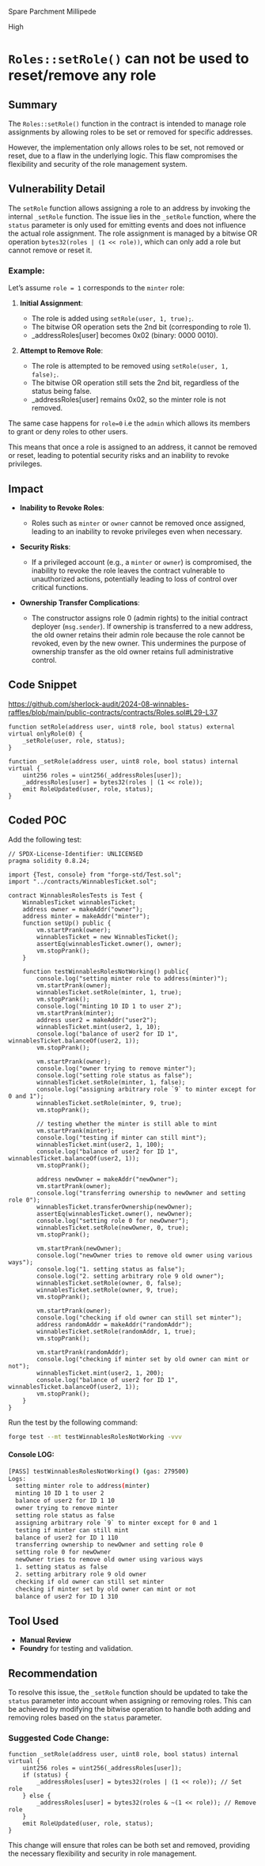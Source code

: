 Spare Parchment Millipede

High

# `Roles::setRole()` can not be used to reset/remove any role

## Summary

The `Roles::setRole()` function in the contract is intended to manage role assignments by allowing roles to be set or removed for specific addresses. 

However, the implementation only allows roles to be set, not removed or reset, due to a flaw in the underlying logic. This flaw compromises the flexibility and security of the role management system.


## Vulnerability Detail

The `setRole` function allows assigning a role to an address by invoking the internal `_setRole` function. The issue lies in the `_setRole` function, where the `status` parameter is only used for emitting events and does not influence the actual role assignment. The role assignment is managed by a bitwise OR operation `bytes32(roles | (1 << role))`, which can only add a role but cannot remove or reset it.

### Example:

Let’s assume `role = 1` corresponds to the `minter` role:

1. **Initial Assignment**:
   - The role is added using `setRole(user, 1, true);`.
   - The bitwise OR operation sets the 2nd bit (corresponding to role 1).
   - _addressRoles[user] becomes 0x02 (binary: 0000 0010).

2. **Attempt to Remove Role**:
   - The role is attempted to be removed using `setRole(user, 1, false);`.
   - The bitwise OR operation still sets the 2nd bit, regardless of the status being false.
   - _addressRoles[user] remains 0x02, so the minter role is not removed.

The same case happens for `role=0` i.e the `admin` which allows its members to grant or deny roles to other users.

This means that once a role is assigned to an address, it cannot be removed or reset, leading to potential security risks and an inability to revoke privileges.

## Impact

- **Inability to Revoke Roles**: 
  - Roles such as `minter` or `owner` cannot be removed once assigned, leading to an inability to revoke privileges even when necessary.

- **Security Risks**:
  - If a privileged account (e.g., a `minter` or `owner`) is compromised, the inability to revoke the role leaves the contract vulnerable to unauthorized actions, potentially leading to loss of control over critical functions.

- **Ownership Transfer Complications**:
  - The constructor assigns role 0 (admin rights) to the initial contract deployer (`msg.sender`). If ownership is transferred to a new address, the old owner retains their admin role because the role cannot be revoked, even by the new owner. This undermines the purpose of ownership transfer as the old owner retains full administrative control.

## Code Snippet
https://github.com/sherlock-audit/2024-08-winnables-raffles/blob/main/public-contracts/contracts/Roles.sol#L29-L37

```solidity
function setRole(address user, uint8 role, bool status) external virtual onlyRole(0) {
    _setRole(user, role, status);
}

function _setRole(address user, uint8 role, bool status) internal virtual {
    uint256 roles = uint256(_addressRoles[user]);
    _addressRoles[user] = bytes32(roles | (1 << role));
    emit RoleUpdated(user, role, status);
}
```

## Coded POC
Add the following test:

```solidity
// SPDX-License-Identifier: UNLICENSED
pragma solidity 0.8.24;

import {Test, console} from "forge-std/Test.sol";
import "../contracts/WinnablesTicket.sol";

contract WinnablesRolesTests is Test {
    WinnablesTicket winnablesTicket;
    address owner = makeAddr("owner");
    address minter = makeAddr("minter");
    function setUp() public {
        vm.startPrank(owner);
        winnablesTicket = new WinnablesTicket();
        assertEq(winnablesTicket.owner(), owner);
        vm.stopPrank();
    }

    function testWinnablesRolesNotWorking() public{
        console.log("setting minter role to address(minter)");
        vm.startPrank(owner);
        winnablesTicket.setRole(minter, 1, true);
        vm.stopPrank();
        console.log("minting 10 ID 1 to user 2");
        vm.startPrank(minter);
        address user2 = makeAddr("user2");
        winnablesTicket.mint(user2, 1, 10);
        console.log("balance of user2 for ID 1", winnablesTicket.balanceOf(user2, 1));
        vm.stopPrank();

        vm.startPrank(owner);
        console.log("owner trying to remove minter");
        console.log("setting role status as false");
        winnablesTicket.setRole(minter, 1, false);
        console.log("assigning arbitrary role `9` to minter except for 0 and 1");
        winnablesTicket.setRole(minter, 9, true);
        vm.stopPrank();
        
        // testing whether the minter is still able to mint
        vm.startPrank(minter);
        console.log("testing if minter can still mint");
        winnablesTicket.mint(user2, 1, 100);
        console.log("balance of user2 for ID 1", winnablesTicket.balanceOf(user2, 1));
        vm.stopPrank();

        address newOwner = makeAddr("newOwner");
        vm.startPrank(owner);
        console.log("transferring ownership to newOwner and setting role 0");
        winnablesTicket.transferOwnership(newOwner);
        assertEq(winnablesTicket.owner(), newOwner);
        console.log("setting role 0 for newOwner");
        winnablesTicket.setRole(newOwner, 0, true);
        vm.stopPrank();

        vm.startPrank(newOwner);
        console.log("newOwner tries to remove old owner using various ways");
        console.log("1. setting status as false");
        console.log("2. setting arbitrary role 9 old owner");
        winnablesTicket.setRole(owner, 0, false);
        winnablesTicket.setRole(owner, 9, true);
        vm.stopPrank();

        vm.startPrank(owner);
        console.log("checking if old owner can still set minter");
        address randomAddr = makeAddr("randomAddr");
        winnablesTicket.setRole(randomAddr, 1, true);
        vm.stopPrank();

        vm.startPrank(randomAddr);
        console.log("checking if minter set by old owner can mint or not");
        winnablesTicket.mint(user2, 1, 200);
        console.log("balance of user2 for ID 1", winnablesTicket.balanceOf(user2, 1));
        vm.stopPrank();
    }
}
```
Run the test by the following command:
```bash
forge test --mt testWinnablesRolesNotWorking -vvv
```
#### Console LOG:
```bash
[PASS] testWinnablesRolesNotWorking() (gas: 279500)
Logs:
  setting minter role to address(minter)
  minting 10 ID 1 to user 2
  balance of user2 for ID 1 10
  owner trying to remove minter
  setting role status as false
  assigning arbitrary role `9` to minter except for 0 and 1
  testing if minter can still mint
  balance of user2 for ID 1 110
  transferring ownership to newOwner and setting role 0
  setting role 0 for newOwner
  newOwner tries to remove old owner using various ways
  1. setting status as false
  2. setting arbitrary role 9 old owner
  checking if old owner can still set minter
  checking if minter set by old owner can mint or not
  balance of user2 for ID 1 310
```
## Tool Used

- **Manual Review**
- **Foundry** for testing and validation.

## Recommendation

To resolve this issue, the `_setRole` function should be updated to take the `status` parameter into account when assigning or removing roles. This can be achieved by modifying the bitwise operation to handle both adding and removing roles based on the `status` parameter.

### Suggested Code Change:

```solidity
function _setRole(address user, uint8 role, bool status) internal virtual {
    uint256 roles = uint256(_addressRoles[user]);
    if (status) {
        _addressRoles[user] = bytes32(roles | (1 << role)); // Set role
    } else {
        _addressRoles[user] = bytes32(roles & ~(1 << role)); // Remove role
    }
    emit RoleUpdated(user, role, status);
}
```

This change will ensure that roles can be both set and removed, providing the necessary flexibility and security in role management.
